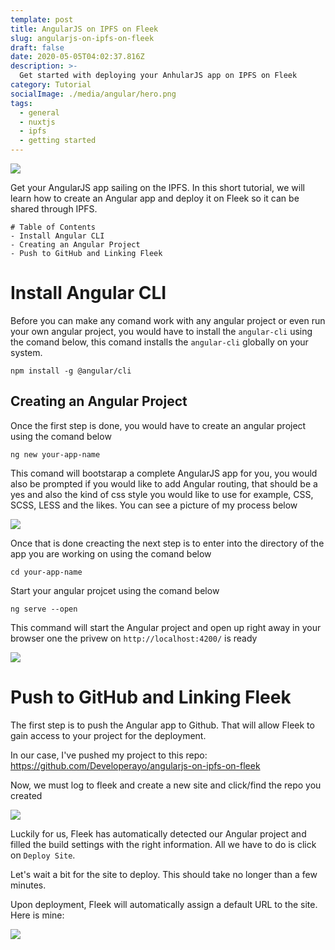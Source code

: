 ```yaml
---
template: post
title: AngularJS on IPFS on Fleek
slug: angularjs-on-ipfs-on-fleek
draft: false
date: 2020-05-05T04:02:37.816Z
description: >-
  Get started with deploying your AnhularJS app on IPFS on Fleek
category: Tutorial
socialImage: ./media/angular/hero.png
tags:
  - general
  - nuxtjs
  - ipfs
  - getting started
---
```


![](images/angular/hero.png)


Get your AngularJS app sailing on the IPFS. In this short tutorial, we will learn how to create an Angular app and deploy it on Fleek so it can be shared through IPFS.

```
# Table of Contents
- Install Angular CLI
- Creating an Angular Project
- Push to GitHub and Linking Fleek

```

# Install Angular CLI

Before you can make any comand work with any angular project or even run your own angular project, you would have to  install the `angular-cli` using the comand below, this comand installs the `angular-cli` globally on your system.

```
npm install -g @angular/cli
```

## Creating an Angular Project

Once the first step is done, you would have to create an angular project using the comand below

```
ng new your-app-name
```

This comand will bootstarap a complete AngularJS app for you, you would also be prompted if you would like to add Angular routing, that should be a yes and also the kind of css style you would like to use for example, CSS, SCSS, LESS and the likes. You can see a picture of my process below

![](images/angular/terminal.png)

Once that is done creacting the next step is to enter into the directory of the app you are working on using the comand below

```
cd your-app-name
```

Start your angular projcet using the comand below

```
ng serve --open
```

This command will start the Angular project and open up right away in your browser one the privew on `http://localhost:4200/` is ready


![](images/angular/1.png)

# Push to GitHub and Linking Fleek

The first step is to push the Angular app to Github. That will allow Fleek to gain access to your project for the deployment.

In our case, I've pushed my project to this repo: https://github.com/Developerayo/angularjs-on-ipfs-on-fleek

Now, we must log to fleek and create a new site and click/find the repo you created

![](images/angular/2.png)

Luckily for us, Fleek has automatically detected our Angular project and filled the build settings with the right information. All we have to do is click on `Deploy Site`.


Let's wait a bit for the site to deploy. This should take no longer than a few minutes.

Upon deployment, Fleek will automatically assign a default URL to the site. 
Here is mine: 

![](images/angular/3.png)